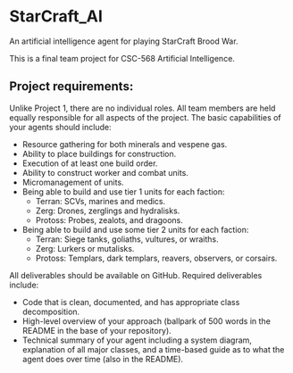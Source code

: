 # StarCraft_AI
An artificial intelligence agent for playing StarCraft Brood War.

This is a final team project for CSC-568 Artificial Intelligence.

## Project requirements:
Unlike Project 1, there are no individual roles. All team members are held equally responsible for all aspects of the project. 
The basic capabilities of your agents should include:
 - Resource gathering for both minerals and vespene gas.
 - Ability to place buildings for construction.
 - Execution of at least one build order.
 - Ability to construct worker and combat units.
 - Micromanagement of units.
 - Being able to build and use  tier 1 units for each faction:
    - Terran: SCVs, marines and medics.
    - Zerg: Drones, zerglings and hydralisks.
    - Protoss: Probes, zealots, and dragoons.
 - Being able to build and use some tier 2 units for each faction:
    - Terran: Siege tanks, goliaths, vultures, or wraiths.
    - Zerg: Lurkers or mutalisks.
    - Protoss: Templars, dark templars, reavers, observers, or corsairs.

All deliverables should be available on GitHub. Required deliverables include:
 - Code that is clean, documented, and has appropriate class decomposition.
 - High-level overview of your approach (ballpark of 500 words in the README in the base of your repository).
 - Technical summary of your agent including a system diagram, explanation of all major classes, and a time-based guide as to what the agent does over time (also in the README).
